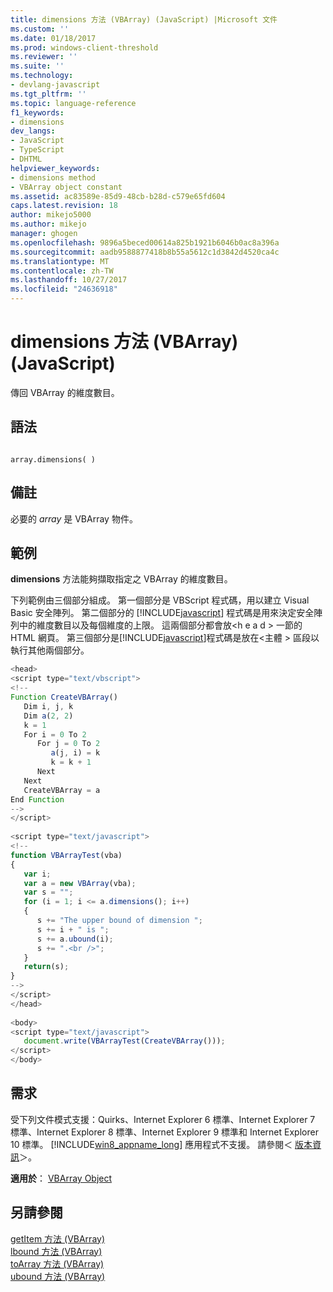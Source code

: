 ```yaml
---
title: dimensions 方法 (VBArray) (JavaScript) |Microsoft 文件
ms.custom: ''
ms.date: 01/18/2017
ms.prod: windows-client-threshold
ms.reviewer: ''
ms.suite: ''
ms.technology:
- devlang-javascript
ms.tgt_pltfrm: ''
ms.topic: language-reference
f1_keywords:
- dimensions
dev_langs:
- JavaScript
- TypeScript
- DHTML
helpviewer_keywords:
- dimensions method
- VBArray object constant
ms.assetid: ac83589e-85d9-48cb-b28d-c579e65fd604
caps.latest.revision: 18
author: mikejo5000
ms.author: mikejo
manager: ghogen
ms.openlocfilehash: 9896a5beced00614a825b1921b6046b0ac8a396a
ms.sourcegitcommit: aadb9588877418b8b55a5612c1d3842d4520ca4c
ms.translationtype: MT
ms.contentlocale: zh-TW
ms.lasthandoff: 10/27/2017
ms.locfileid: "24636918"
---
```

# <a name="dimensions-method-vbarray-javascript"></a>dimensions 方法 (VBArray) (JavaScript)
傳回 VBArray 的維度數目。  
  
## <a name="syntax"></a>語法  
  
```  
  
array.dimensions( )   
```  
  
## <a name="remarks"></a>備註  
 必要的 *array* 是 VBArray 物件。  
  
## <a name="example"></a>範例  
 **dimensions** 方法能夠擷取指定之 VBArray 的維度數目。  
  
 下列範例由三個部分組成。 第一個部分是 VBScript 程式碼，用以建立 Visual Basic 安全陣列。 第二個部分的 [!INCLUDE[javascript](../../javascript/includes/javascript-md.md)] 程式碼是用來決定安全陣列中的維度數目以及每個維度的上限。 這兩個部分都會放\<h e a d > 一節的 HTML 網頁。 第三個部分是[!INCLUDE[javascript](../../javascript/includes/javascript-md.md)]程式碼是放在\<主體 > 區段以執行其他兩個部分。  
  
```JavaScript  
<head>  
<script type="text/vbscript">  
<!--  
Function CreateVBArray()  
   Dim i, j, k  
   Dim a(2, 2)  
   k = 1  
   For i = 0 To 2  
      For j = 0 To 2  
         a(j, i) = k  
         k = k + 1  
      Next  
   Next  
   CreateVBArray = a  
End Function  
-->  
</script>  
  
<script type="text/javascript">  
<!--  
function VBArrayTest(vba)  
{  
   var i;  
   var a = new VBArray(vba);  
   var s = "";  
   for (i = 1; i <= a.dimensions(); i++)  
   {  
      s += "The upper bound of dimension ";  
      s += i + " is ";  
      s += a.ubound(i);  
      s += ".<br />";  
   }  
   return(s);  
}  
-->  
</script>  
</head>  
  
<body>  
<script type="text/javascript">  
   document.write(VBArrayTest(CreateVBArray()));  
</script>  
</body>  
```  
  
## <a name="requirements"></a>需求  
 受下列文件模式支援：Quirks、Internet Explorer 6 標準、Internet Explorer 7 標準、Internet Explorer 8 標準、Internet Explorer 9 標準和 Internet Explorer 10 標準。 [!INCLUDE[win8_appname_long](../../javascript/includes/win8-appname-long-md.md)] 應用程式不支援。 請參閱＜ [版本資訊](../../javascript/reference/javascript-version-information.md)＞。  
  
 **適用於**： [VBArray Object](../../javascript/reference/vbarray-object-javascript.md)  
  
## <a name="see-also"></a>另請參閱  
 [getItem 方法 (VBArray)](../../javascript/reference/getitem-method-vbarray-javascript.md)   
 [lbound 方法 (VBArray)](../../javascript/reference/lbound-method-vbarray-javascript.md)   
 [toArray 方法 (VBArray)](../../javascript/reference/toarray-method-vbarray-javascript.md)   
 [ubound 方法 (VBArray)](../../javascript/reference/ubound-method-vbarray-javascript.md)